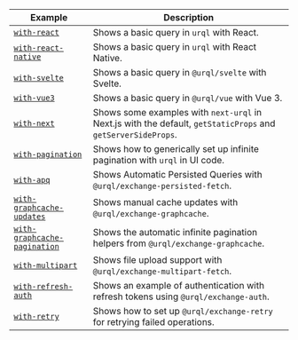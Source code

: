 | Example                                                      | Description                                                                                                  |
| ------------------------------------------------------------ | ------------------------------------------------------------------------------------------------------------ |
| [`with-react`](./with-react)                                 | Shows a basic query in `urql` with React.                                                                    |
| [`with-react-native`](./with-react-native)                   | Shows a basic query in `urql` with React Native.                                                             |
| [`with-svelte`](./with-svelte)                               | Shows a basic query in `@urql/svelte` with Svelte.                                                           |
| [`with-vue3`](./with-vue3)                                   | Shows a basic query in `@urql/vue` with Vue 3.                                                               |
| [`with-next`](./with-next)                                   | Shows some examples with `next-urql` in Next.js with the default, `getStaticProps` and `getServerSideProps`. |
| [`with-pagination`](./with-pagination)                       | Shows how to generically set up infinite pagination with `urql` in UI code.                                  |
| [`with-apq`](./with-apq)                                     | Shows Automatic Persisted Queries with `@urql/exchange-persisted-fetch`.                                     |
| [`with-graphcache-updates`](./with-graphcache-updates)       | Shows manual cache updates with `@urql/exchange-graphcache`.                                                 |
| [`with-graphcache-pagination`](./with-graphcache-pagination) | Shows the automatic infinite pagination helpers from `@urql/exchange-graphcache`.                            |
| [`with-multipart`](./with-multipart)                         | Shows file upload support with `@urql/exchange-multipart-fetch`.                                             |
| [`with-refresh-auth`](./with-refresh-auth)                   | Shows an example of authentication with refresh tokens using `@urql/exchange-auth`.                          |
| [`with-retry`](./with-retry)                                 | Shows how to set up `@urql/exchange-retry` for retrying failed operations.                                   |
